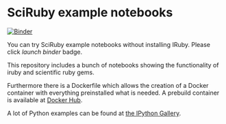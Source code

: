 # SciRuby example notebooks
[![Binder](http://mybinder.org/badge.svg)](http://mybinder.org/repo/sciruby-jp/sciruby-notebooks)

You can try SciRuby example notebooks without installing IRuby. Please click *launch binder* badge.

This repository includes a bunch of notebooks showing the functionality of iruby and scientific ruby gems.

Furthermore there is a Dockerfile which allows the creation of a Docker container with everything preinstalled what is needed.
A prebuild container is available at [Docker Hub](https://registry.hub.docker.com/u/minad/sciruby-notebooks/).

A lot of Python examples can be found at [the IPython Gallery](https://github.com/ipython/ipython/wiki/A-gallery-of-interesting-IPython-Notebooks).